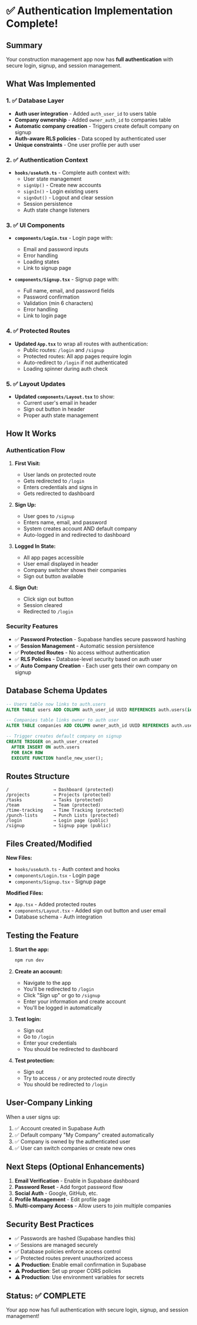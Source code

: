 # ✅ Authentication Implementation Complete!

## Summary

Your construction management app now has **full authentication** with secure login, signup, and session management.

## What Was Implemented

### 1. ✅ Database Layer
- **Auth user integration** - Added `auth_user_id` to users table
- **Company ownership** - Added `owner_auth_id` to companies table
- **Automatic company creation** - Triggers create default company on signup
- **Auth-aware RLS policies** - Data scoped by authenticated user
- **Unique constraints** - One user profile per auth user

### 2. ✅ Authentication Context
- **`hooks/useAuth.ts`** - Complete auth context with:
  - User state management
  - `signUp()` - Create new accounts
  - `signIn()` - Login existing users
  - `signOut()` - Logout and clear session
  - Session persistence
  - Auth state change listeners

### 3. ✅ UI Components
- **`components/Login.tsx`** - Login page with:
  - Email and password inputs
  - Error handling
  - Loading states
  - Link to signup page
  
- **`components/Signup.tsx`** - Signup page with:
  - Full name, email, and password fields
  - Password confirmation
  - Validation (min 6 characters)
  - Error handling
  - Link to login page

### 4. ✅ Protected Routes
- **Updated `App.tsx`** to wrap all routes with authentication:
  - Public routes: `/login` and `/signup`
  - Protected routes: All app pages require login
  - Auto-redirect to `/login` if not authenticated
  - Loading spinner during auth check

### 5. ✅ Layout Updates
- **Updated `components/Layout.tsx`** to show:
  - Current user's email in header
  - Sign out button in header
  - Proper auth state management

## How It Works

### Authentication Flow

1. **First Visit:**
   - User lands on protected route
   - Gets redirected to `/login`
   - Enters credentials and signs in
   - Gets redirected to dashboard

2. **Sign Up:**
   - User goes to `/signup`
   - Enters name, email, and password
   - System creates account AND default company
   - Auto-logged in and redirected to dashboard

3. **Logged In State:**
   - All app pages accessible
   - User email displayed in header
   - Company switcher shows their companies
   - Sign out button available

4. **Sign Out:**
   - Click sign out button
   - Session cleared
   - Redirected to `/login`

### Security Features

- ✅ **Password Protection** - Supabase handles secure password hashing
- ✅ **Session Management** - Automatic session persistence
- ✅ **Protected Routes** - No access without authentication
- ✅ **RLS Policies** - Database-level security based on auth user
- ✅ **Auto Company Creation** - Each user gets their own company on signup

## Database Schema Updates

```sql
-- Users table now links to auth.users
ALTER TABLE users ADD COLUMN auth_user_id UUID REFERENCES auth.users(id);

-- Companies table links owner to auth user
ALTER TABLE companies ADD COLUMN owner_auth_id UUID REFERENCES auth.users(id);

-- Trigger creates default company on signup
CREATE TRIGGER on_auth_user_created
  AFTER INSERT ON auth.users
  FOR EACH ROW
  EXECUTE FUNCTION handle_new_user();
```

## Routes Structure

```
/                 → Dashboard (protected)
/projects         → Projects (protected)
/tasks            → Tasks (protected)
/team             → Team (protected)
/time-tracking    → Time Tracking (protected)
/punch-lists      → Punch Lists (protected)
/login            → Login page (public)
/signup           → Signup page (public)
```

## Files Created/Modified

**New Files:**
- `hooks/useAuth.ts` - Auth context and hooks
- `components/Login.tsx` - Login page
- `components/Signup.tsx` - Signup page

**Modified Files:**
- `App.tsx` - Added protected routes
- `components/Layout.tsx` - Added sign out button and user email
- Database schema - Auth integration

## Testing the Feature

1. **Start the app:**
   ```bash
   npm run dev
   ```

2. **Create an account:**
   - Navigate to the app
   - You'll be redirected to `/login`
   - Click "Sign up" or go to `/signup`
   - Enter your information and create account
   - You'll be logged in automatically

3. **Test login:**
   - Sign out
   - Go to `/login`
   - Enter your credentials
   - You should be redirected to dashboard

4. **Test protection:**
   - Sign out
   - Try to access `/` or any protected route directly
   - You should be redirected to `/login`

## User-Company Linking

When a user signs up:
1. ✅ Account created in Supabase Auth
2. ✅ Default company "My Company" created automatically
3. ✅ Company is owned by the authenticated user
4. ✅ User can switch companies or create new ones

## Next Steps (Optional Enhancements)

1. **Email Verification** - Enable in Supabase dashboard
2. **Password Reset** - Add forgot password flow
3. **Social Auth** - Google, GitHub, etc.
4. **Profile Management** - Edit profile page
5. **Multi-company Access** - Allow users to join multiple companies

## Security Best Practices

- ✅ Passwords are hashed (Supabase handles this)
- ✅ Sessions are managed securely
- ✅ Database policies enforce access control
- ✅ Protected routes prevent unauthorized access
- ⚠️ **Production**: Enable email confirmation in Supabase
- ⚠️ **Production**: Set up proper CORS policies
- ⚠️ **Production**: Use environment variables for secrets

## Status: ✅ COMPLETE

Your app now has full authentication with secure login, signup, and session management!

